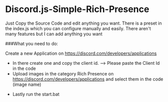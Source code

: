 # Discord.js-Simple-Rich-Presence

Just Copy the Source Code and edit anything you want. There is a preset in the index.js which you can configure manually and easily. There aren't many features but I can add anything you want

###What you need to do:

Create a new Application on https://discord.com/developers/applications

* In there create one and copy the client id. --> Please paste the Client Id in the code
* Upload images in the category Rich Presence on https://discord.com/developers/applications and select them in the code (image name)

- Lastly run the start.bat
